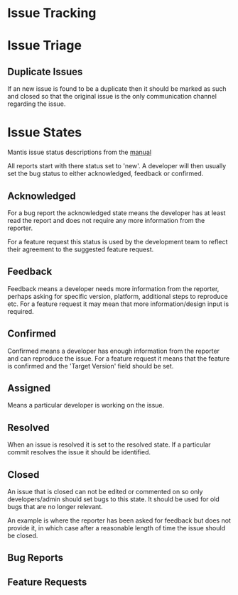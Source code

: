 # Issue Tracking

# Issue Triage

## Duplicate Issues

If an new issue is found to be a duplicate then it should be marked as such and
closed so that the original issue is the only communication channel regarding
the issue.

# Issue States

Mantis issue status descriptions from the
[manual](http://www.mantisbt.org/manual/admin.lifecycle.status.html)

All reports start with there status set to 'new'. A developer will then usually
set the bug status to either acknowledged, feedback or confirmed.

## Acknowledged

For a bug report the acknowledged state means the developer has at least read
the report and does not require any more information from the reporter.

For a feature request this status is used by the development team to reflect
their agreement to the suggested feature request.

## Feedback

Feedback means a developer needs more information from the reporter, perhaps
asking for specific version, platform, additional steps to reproduce etc. For a
feature request it may mean that more information/design input is required.

## Confirmed

Confirmed means a developer has enough information from the reporter and can
reproduce the issue. For a feature request it means that the feature is
confirmed and the 'Target Version' field should be set.

## Assigned

Means a particular developer is working on the issue.

## Resolved

When an issue is resolved it is set to the resolved state. If a particular
commit resolves the issue it should be identified.

## Closed

An issue that is closed can not be edited or commented on so only
developers/admin should set bugs to this state. It should be used for old bugs
that are no longer relevant.

An example is where the reporter has been asked for feedback but does not
provide it, in which case after a reasonable length of time the issue should be
closed.

## Bug Reports

## Feature Requests
